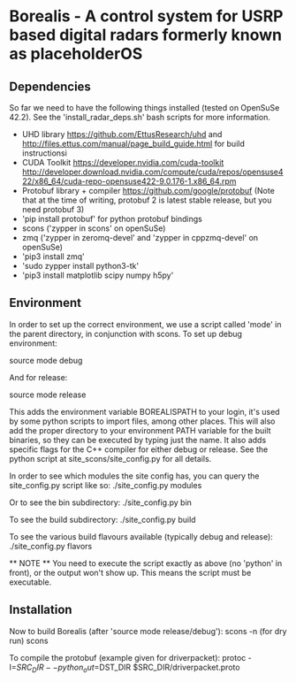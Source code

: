 Borealis - A control system for USRP based digital radars formerly known as placeholderOS
=========================================================================================

## Dependencies
So far we need to have the following things installed (tested on OpenSuSe 42.2). See the 'install_radar_deps.sh' bash scripts for more information. 

* UHD library https://github.com/EttusResearch/uhd and http://files.ettus.com/manual/page_build_guide.html for build instructionsi
* CUDA Toolkit https://developer.nvidia.com/cuda-toolkit http://developer.download.nvidia.com/compute/cuda/repos/opensuse422/x86_64/cuda-repo-opensuse422-9.0.176-1.x86_64.rpm
* Protobuf library + compiler https://github.com/google/protobuf (Note that at the time of writing, protobuf 2 is latest stable release, but you need protobuf 3)
* 'pip install protobuf' for python protobuf bindings
* scons ('zypper in scons' on openSuSe)
* zmq ('zypper in zeromq-devel' and 'zypper in cppzmq-devel' on openSuSe)
* 'pip3 install zmq'
* 'sudo zypper install python3-tk'
* 'pip3 install matplotlib scipy numpy h5py'

## Environment
In order to set up the correct environment, we use a script called 'mode' in the parent directory, in conjunction with scons.
To set up debug environment:

source mode debug

And for release:

source mode release

This adds the environment variable BOREALISPATH to your login, it's used by some python scripts to import files, among other places.
This will also add the proper directory to your environment PATH variable for the built binaries, so they can be executed by typing just the name.
It also adds specific flags for the C++ compiler for either debug or release. See the python
script at site_scons/site_config.py for all details.

In order to see which modules the site config has, you can query the site_config.py script like so:
	./site_config.py modules

Or to see the bin subdirectory: 
	./site_config.py bin

To see the build subdirectory:
	./site_config.py build

To see the various build flavours available (typically debug and release):
	./site_config.py flavors

** NOTE ** You need to execute the script exactly as above (no 'python' in front), or the output won't show up.
This means the script must be executable.


## Installation

Now to build Borealis (after 'source mode release/debug'):
scons -n  (for dry run)
scons

To compile the protobuf (example given for driverpacket):
protoc -I=$SRC_DIR --python_out=$DST_DIR $SRC_DIR/driverpacket.proto